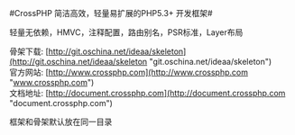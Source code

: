 #CrossPHP 简洁高效，轻量易扩展的PHP5.3+ 开发框架#

轻量无依赖，HMVC，注释配置，路由别名，PSR标准，Layer布局

骨架下载: [http://git.oschina.net/ideaa/skeleton](http://git.oschina.net/ideaa/skeleton "git.oschina.net/ideaa/skeleton")  
官方网站: [http://www.crossphp.com](http://www.crossphp.com "www.crossphp.com")  
文档地址: [http://document.crossphp.com](http://document.crossphp.com "document.crossphp.com")

框架和骨架默认放在同一目录